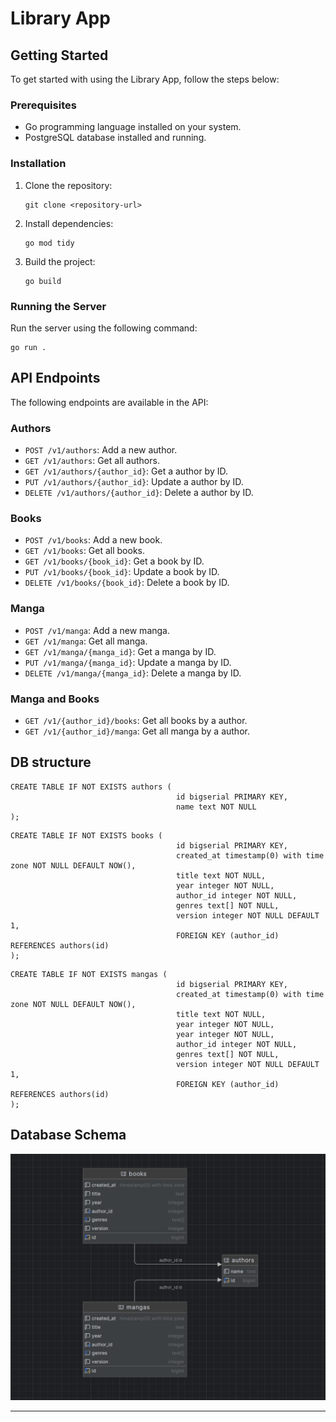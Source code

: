 # Library App

## Getting Started

To get started with using the Library App, follow the steps below:

### Prerequisites

- Go programming language installed on your system.
- PostgreSQL database installed and running.

### Installation

1. Clone the repository:

   ```
   git clone <repository-url>
   ```

2. Install dependencies:

   ```
   go mod tidy
   ```

3. Build the project:

   ```
   go build
   ```

### Running the Server

Run the server using the following command:

```
go run .
```

## API Endpoints

The following endpoints are available in the API:

### Authors

- `POST /v1/authors`: Add a new author.
- `GET /v1/authors`: Get all authors.
- `GET /v1/authors/{author_id}`: Get a author by ID.
- `PUT /v1/authors/{author_id}`: Update a author by ID.
- `DELETE /v1/authors/{author_id}`: Delete a author by ID.

### Books

- `POST /v1/books`: Add a new book.
- `GET /v1/books`: Get all books.
- `GET /v1/books/{book_id}`: Get a book by ID.
- `PUT /v1/books/{book_id}`: Update a book by ID.
- `DELETE /v1/books/{book_id}`: Delete a book by ID.

### Manga

- `POST /v1/manga`: Add a new manga.
- `GET /v1/manga`: Get all manga.
- `GET /v1/manga/{manga_id}`: Get a manga by ID.
- `PUT /v1/manga/{manga_id}`: Update a manga by ID.
- `DELETE /v1/manga/{manga_id}`: Delete a manga by ID.

### Manga and Books

- `GET /v1/{author_id}/books`: Get all books by a author.
- `GET /v1/{author_id}/manga`: Get all manga by a author.

## DB structure

```
CREATE TABLE IF NOT EXISTS authors (
                                     id bigserial PRIMARY KEY,
                                     name text NOT NULL
);
```
```
CREATE TABLE IF NOT EXISTS books (
                                     id bigserial PRIMARY KEY,
                                     created_at timestamp(0) with time zone NOT NULL DEFAULT NOW(),
                                     title text NOT NULL,
                                     year integer NOT NULL,
                                     author_id integer NOT NULL,
                                     genres text[] NOT NULL,
                                     version integer NOT NULL DEFAULT 1,
                                     FOREIGN KEY (author_id) REFERENCES authors(id)
);
```
```
CREATE TABLE IF NOT EXISTS mangas (
                                     id bigserial PRIMARY KEY,
                                     created_at timestamp(0) with time zone NOT NULL DEFAULT NOW(),
                                     title text NOT NULL,
                                     year integer NOT NULL,
                                     year integer NOT NULL,
                                     author_id integer NOT NULL,
                                     genres text[] NOT NULL,
                                     version integer NOT NULL DEFAULT 1,
                                     FOREIGN KEY (author_id) REFERENCES authors(id)
);
```

## Database Schema

![Database Schema](dbScheme.png)

---

